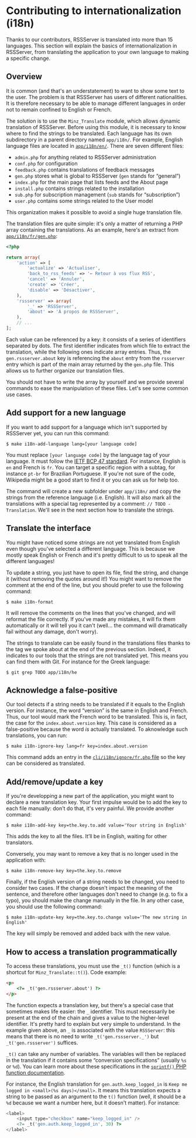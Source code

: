 # Contributing to internationalization (i18n)

Thanks to our contributors, RSSServer is translated into more than 15 languages. This section will explain the basics of internationalization in RSSServer, from translating the application to your own language to making a specific change.

## Overview

It is common (and that's an understatement) to want to show some text to the user. The problem is that RSSServer has users of different nationalities. It is therefore necessary to be able to manage different languages in order not to remain confined to English or French.

The solution is to use the `Minz_Translate` module, which allows dynamic translation of RSSServer. Before using this module, it is necessary to know where to find the strings to be translated. Each language has its own subdirectory in a parent directory named `app/i18n/`. For example, English language files are located in [`app/i18n/en/`](/app/i18n/en/). There are seven different files:

* `admin.php` for anything related to RSSServer administration
* `conf.php` for configuration
* `feedback.php` contains translations of feedback messages
* `gen.php` stores what is global to RSSServer (`gen` stands for “general”)
* `index.php` for the main page that lists feeds and the About page
* `install.php` contains strings related to the installation
* `sub.php` for subscription management (`sub` stands for “subscription”)
* `user.php` contains some strings related to the User model

This organization makes it possible to avoid a single huge translation file.

The translation files are quite simple: it's only a matter of returning a PHP array containing the translations. As an example, here's an extract from [`app/i18n/fr/gen.php`](/app/i18n/fr/gen.php):

```php
<?php

return array(
	'action' => [
		'actualize' => 'Actualiser',
		'back_to_rss_feeds' => '← Retour à vos flux RSS',
		'cancel' => 'Annuler',
		'create' => 'Créer',
		'disable' => 'Désactiver',
	),
	'rssserver' => array(
		'_' => 'RSSServer',
		'about' => 'À propos de RSSServer',
	),
	// ...
];
```

Each value can be referenced by a key: it consists of a series of identifiers separated by dots. The first identifier indicates from which file to extract the translation, while the following ones indicate array entries. Thus, the `gen.rssserver.about` key is referencing the `about` entry from the `rssserver` entry which is part of the main array returned by the `gen.php` file. This allows us to further organize our translation files.

You should not have to write the array by yourself and we provide several commands to ease the manipulation of these files. Let's see some common use cases.

## Add support for a new language

If you want to add support for a language which isn't supported by RSSServer yet, you can run this command:

```console
$ make i18n-add-language lang=[your language code]
```

You must replace `[your language code]` by the language tag of your language. It must follow the [IETF BCP 47 standard](https://en.wikipedia.org/wiki/IETF_language_tag). For instance, English is `en` and French is `fr`. You can target a specific region with a subtag, for instance `pt-br` for Brazilian Portuguese. If you're not sure of the code, Wikipedia might be a good start to find it or you can ask us for help too.

The command will create a new subfolder under `app/i18n/` and copy the strings from the reference language (i.e. English). It will also mark all the translations with a special tag represented by a comment: `// TODO - Translation`. We'll see in the next section how to translate the strings.

## Translate the interface

You might have noticed some strings are not yet translated from English even though you've selected a different language. This is because we mostly speak English or French and it's pretty difficult to us to speak all the different languages!

To update a string, you just have to open its file, find the string, and change it (without removing the quotes around it!) You might want to remove the comment at the end of the line, but you should prefer to use the following command:

```console
$ make i18n-format
```

It will remove the comments on the lines that you've changed, and will reformat the file correctly. If you've made any mistakes, it will fix them automatically or it will tell you it can't (well… the command will dramatically fail without any damage, don't worry).

The strings to translate can be easily found in the translations files thanks to the tag we spoke about at the end of the previous section. Indeed, it indicates to our tools that the strings are not translated yet. This means you can find them with Git. For instance for the Greek language:

```console
$ git grep TODO app/i18n/he
```

## Acknowledge a false-positive

Our tool detects if a string needs to be translated if it equals to the English version. For instance, the word “version” is the same in English and French. Thus, our tool would mark the French word to be translated. This is, in fact, the case for the `index.about.version` key. This case is considered as a false-positive because the word _is_ actually translated. To aknowledge such translations, you can run:

```console
$ make i18n-ignore-key lang=fr key=index.about.version
```

This command adds an entry in the [`cli/i18n/ignore/fr.php` file](/cli/i18n/ignore/fr.php) so the key can be considered as translated.

## Add/remove/update a key

If you're developping a new part of the application, you might want to declare a new translation key. Your first impulse would be to add the key to each file manually: don't do that, it's very painful. We provide another command:

```console
$ make i18n-add-key key=the.key.to.add value='Your string in English'
```

This adds the key to all the files. It’ll be in English, waiting for other translators.

Conversely, you may want to remove a key that is no longer used in the application with:

```console
$ make i18n-remove-key key=the.key.to.remove
```

Finally, if the English version of a string needs to be changed, you need to consider two cases. If the change doesn't impact the meaning of the sentence, and therefore other languages don't need to change (e.g. to fix a typo), you should make the change manually in the file. In any other case, you should use the following command:

```console
$ make i18n-update-key key=the.key.to.change value='The new string in English'
```

The key will simply be removed and added back with the new value.

## How to access a translation programmatically

To access these translations, you must use the `_t()` function (which is a shortcut for `Minz_Translate::t()`). Code example:

```html
<p>
	<?= _t('gen.rssserver.about') ?>
</p>
```

The function expects a translation key, but there's a special case that sometimes makes life easier: the `_` identifier. This must necessarily be present at the end of the chain and gives a value to the higher-level identifier. It's pretty hard to explain but very simple to understand. In the example given above, an `_` is associated with the value `RSSServer`: this means that there is no need to write `_t('gen.rssserver._')` but `_t('gen.rssserver')` suffices.

`_t()` can take any number of variables. The variables will then be replaced in the translation if it contains some “conversion specifications” (usually `%s` or `%d`). You can learn more about these specifications in the [`sprintf()` PHP function documentation](https://www.php.net/manual/function.sprintf).

For instance, the English translation for `gen.auth.keep_logged_in` is `Keep me logged in <small>(%s days)</small>`. It means this translation expects a string to be passed as an argument to the `t()` function (well, it should be a `%d` because we want a number here, but it doesn't matter). For instance:

```php
<label>
    <input type="checkbox" name="keep_logged_in" />
    <?= _t('gen.auth.keep_logged_in', 30) ?>
</label>
```
